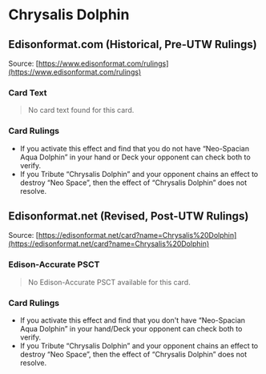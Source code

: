 # Chrysalis Dolphin

## Edisonformat.com (Historical, Pre-UTW Rulings)

Source: [https://www.edisonformat.com/rulings](https://www.edisonformat.com/rulings)

### Card Text

> No card text found for this card.

### Card Rulings

*   If you activate this effect and find that you do not have “Neo-Spacian Aqua Dolphin” in your hand or Deck your opponent can check both to verify.
*   If you Tribute “Chrysalis Dolphin” and your opponent chains an effect to destroy “Neo Space”, then the effect of “Chrysalis Dolphin” does not resolve.

## Edisonformat.net (Revised, Post-UTW Rulings)

Source: [https://edisonformat.net/card?name=Chrysalis%20Dolphin](https://edisonformat.net/card?name=Chrysalis%20Dolphin)

### Edison-Accurate PSCT

> No Edison-Accurate PSCT available for this card.

### Card Rulings

*   If you activate this effect and find that you don't have “Neo-Spacian Aqua Dolphin” in your hand/Deck your opponent can check both to verify.
*   If you Tribute “Chrysalis Dolphin” and your opponent chains an effect to destroy “Neo Space”, then the effect of “Chrysalis Dolphin” does not resolve.
            